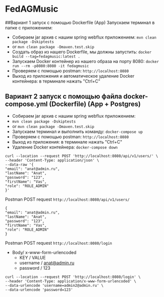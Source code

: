 # FedAGMusic

##Вариант 1 запуск с помощью Dockerfile (App)
Запускаем терминал в папке с приложением:
- Собираем jar архив с нашим spring webflux приложением: ```mvn clean package -Dskiptests```
- or ```mvn clean package -Dmaven.test.skip``` 
- Создать образ из нашего Dockerfile, мы должны запустить: ```docker build --tag=fedagmusic:latest .```
- Запускаем Docker контейнер из нашего образа на порту 8080: ```docker run --rm -p8080:8080 -it fedagmusic```
- Проверяем c помощью postman: ```http://localhost:8080```
- Выход из приложения и автоматическое удаление Docker контейнера: в терминале нажать "Ctrl+C"

## Вариант 2 запуск с помощью файла docker-compose.yml (Dockerfile) (App + Postgres)
- Собираем jar архив с нашим spring webflux приложением: 
- ```mvn clean package -Dskiptests``` 
- or ```mvn clean package -Dmaven.test.skip```
- Запускаем терминал и выполнить команду: ```docker-compose up```
- Проверяем c помощью postman: ```http://localhost:8080```
- Выход из приложения: в терминале нажать "Ctrl+C" 
- Удаление Docker контейнера: ```docker-compose down```

```
curl --location --request POST 'http://localhost:8080/api/v1/users/' \
--header 'Content-Type: application/json' \
--data-raw '{
"email": "anat@admin.ru",
"lastName": "Anat",
"password": "123",
"firstName": "Vas",
"role": "ROLE_ADMIN"
}'

```

Postman POST request ```http://localhost:8080/api/v1/users/```
```
{
"email": "anat@admin.ru",
"lastName": "Anat",
"password": "123",
"firstName": "Vas",
"role": "ROLE_ADMIN"
}
```

Postman POST request ```http://localhost:8080/login```
- Body/ x-www-form-urlencoded
  - KEY         /  VALUE
  - username    /  anat@admin.ru
  - password    / 123

```
curl --location --request POST 'http://localhost:8080/login' \
--header 'Content-Type: application/x-www-form-urlencoded' \
--data-urlencode 'username=admin2@admin.ru' \
--data-urlencode 'password=123'
```